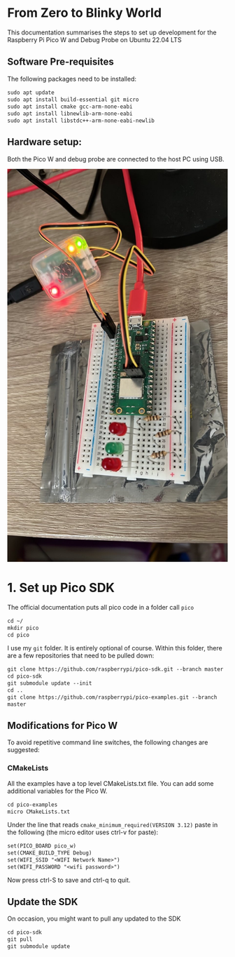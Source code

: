 # From Zero to Blinky World

This documentation summarises the steps to set up development for the Raspberry Pi Pico W and Debug Probe on Ubuntu 22.04 LTS

## Software Pre-requisites

The following packages need to be installed:

```
sudo apt update
sudo apt install build-essential git micro
sudo apt install cmake gcc-arm-none-eabi 
sudo apt install libnewlib-arm-none-eabi 
sudo apt install libstdc++-arm-none-eabi-newlib
```


## Hardware setup:

Both the Pico W and debug probe are connected to the host PC using USB.


![](../docs/img/wiring.jpeg)

# 1. Set up Pico SDK

The official documentation puts all pico code in a folder call `pico`

```
cd ~/
mkdir pico
cd pico
```

I use my `git` folder. It is entirely optional of course. Within this folder, there are a few repositories that need to be pulled down:

```
git clone https://github.com/raspberrypi/pico-sdk.git --branch master
cd pico-sdk
git submodule update --init
cd ..
git clone https://github.com/raspberrypi/pico-examples.git --branch master

```

## Modifications for Pico W

To avoid repetitive command line switches, the following changes are suggested:

### CMakeLists
All the examples have a top level CMakeLists.txt file. You can add some additional variables for the Pico W.

```
cd pico-examples
micro CMakeLists.txt
```

Under the line that reads `cmake_minimum_required(VERSION 3.12)` paste in the following (the micro editor uses ctrl-v for paste):

```
set(PICO_BOARD pico_w)
set(CMAKE_BUILD_TYPE Debug)
set(WIFI_SSID "<WIFI Network Name>")
set(WIFI_PASSWORD "<wifi password>")
```

Now press ctrl-S to save and ctrl-q to quit.



## Update the SDK

On occasion, you might want to pull any updated to the SDK

```
cd pico-sdk
git pull
git submodule update
```

